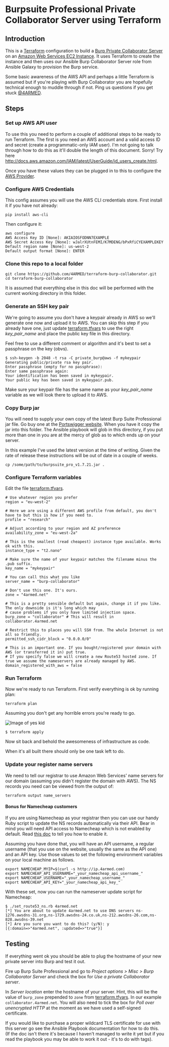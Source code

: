 # Burpsuite Professional Private Collaborator Server using Terraform

## Introduction

This is a [Terraform](https://terraform.io/) configuration to build a [Burp Private Collaborator Server](https://portswigger.net/burp/help/collaborator_deploying.html) on an [Amazon Web Services EC2 Instance](https://aws.amazon.com/). It uses Terraform to create the instance and then uses our Ansible Burp Collaborator Server role from Ansible Galaxy to provision the Burp service.

Some basic awareness of the AWS API and perhaps a little Terraform is assumed but if you're playing with Burp Collaborator you are hopefully technical enough to muddle through if not. Ping us questions if you get stuck [@4ARMED](https://twitter.com/4armed).

## Steps

### Set up AWS API user

To use this you need to perform a couple of additional steps to be ready to run Terraform. The first is you need an AWS account and a valid access ID and secret (create a programmatic-only IAM user). I'm not going to talk through how to do this as it'll double the length of this document. Sorry! Try here http://docs.aws.amazon.com/IAM/latest/UserGuide/id_users_create.html.

Once you have these values they can be plugged in to this to configure the [AWS Provider](https://www.terraform.io/docs/providers/aws/).

### Configure AWS Credentials

This config assumes you will use the AWS CLI credentials store. First install it if you have not already:

`pip install aws-cli`

Then configure it:

```
aws configure
AWS Access Key ID [None]: AKIAIOSFODNN7EXAMPLE
AWS Secret Access Key [None]: wJalrXUtnFEMI/K7MDENG/bPxRfiCYEXAMPLEKEY
Default region name [None]: us-west-2
Default output format [None]: ENTER
```

### Clone this repo to a local folder

```
git clone https://github.com/4ARMED/terraform-burp-collaborator.git
cd terraform-burp-collaborator
```

It is assumed that everything else in this doc will be performed with the current working directory in this folder.

### Generate an SSH key pair

We're going to assume you don't have a keypair already in AWS so we'll generate one now and upload it to AWS. You can skip this step if you already have one, just update [terraform.tfvars](terraform.tfvars) to use the right _key_pair_name_ and place the public key file in this directory.

Feel free to use a different comment or algorithm and it's best to set a passphrase on the key (obvs).

```
$ ssh-keygen -b 2048 -t rsa -C private_burp@aws -f mykeypair
Generating public/private rsa key pair.
Enter passphrase (empty for no passphrase):
Enter same passphrase again:
Your identification has been saved in mykeypair.
Your public key has been saved in mykeypair.pub.
```

Make sure your keypair file has the same name as your _key_pair_name_ variable as we will look there to upload it to AWS.

### Copy Burp jar

You will need to supply your own copy of the latest Burp Suite Professional jar file. Go buy one at the [Portswigger website](https://portswigger.net/burp/). When you have it copy the jar into this folder. The Ansible playbook will glob in this directory, if you put more than one in you are at the mercy of glob as to which ends up on your server.

In this example I've used the latest version at the time of writing. Given the rate of release these instructions will be out of date in a couple of weeks.

`cp /some/path/to/burpsuite_pro_v1.7.21.jar .`

### Configure Terraform variables

Edit the file [terraform.tfvars](terraform.tfvars).

```
# Use whatever region you prefer
region = "eu-west-2"

# Here we are using a different AWS profile from default, you don't have to but this is how if you need to.
profile = "research"

# Adjust according to your region and AZ preference
availability_zone = "eu-west-2a"

# This is the smallest (read cheapest) instance type available. Works ok with this.
instance_type = "t2.nano"

# Make sure the name of your keypair matches the filename minus the .pub suffix.
key_name = "mykeypair"

# You can call this what you like
server_name = "burp-collaborator"

# Don't use this one. It's ours.
zone = "4armed.net"

# This is a pretty sensible default but again, change it if you like. The only downside is it's long which may
# cause problems if you only have limited injection space.
burp_zone = "collaborator" # This will result in collaborator.4armed.net

# Restrict this to places you will SSH from. The whole Internet is not all so friendly.
permitted_ssh_cidr_block = "0.0.0.0/0"

# This is an important one. If you bought/registered your domain with AWS (or transferred it in) put true.
# If you specify false we will create a new Route53 hosted zone. If true we assume the nameservers are already managed by AWS.
domain_registered_with_aws = false
```

### Run Terraform

Now we're ready to run Terraform. First verify everything is ok by running plan:

`terraform plan`

Assuming you don't get any horrible errors you're ready to go.

![Image of yes kid](http://s2.quickmeme.com/img/ca/caeca14caf425c6de80bd94f29f63f0a1c5197fecabd50b1b1d916a79d9b8685.jpg)

`$ terraform apply`

Now sit back and behold the awesomeness of infrastructure as code.

When it's all built there should only be one task left to do.

### Update your register name servers

We need to tell our registrar to use Amazon Web Services' name servers for our domain (assuming you didn't register the domain with AWS). The NS records you need can be viewed from the output of:

`terraform output name_servers`

#### Bonus for Namecheap customers

If you are using Namecheap as your registrar then you can use our handy Ruby script to update the NS records automatically via their API. Bear in mind you will need API access to Namecheap which is not enabled by default. Read [this doc](https://www.namecheap.com/support/api/intro.aspx) to tell you how to enable it.

Assuming you have done that, you will have an API username, a regular username (that you use on the website, usually the same as the API one) and an API key. Use those values to set the following environment variables on your local machine as follows.

```
export NAMECHEAP_MYIP=$(curl -s http://ip.4armed.com)
export NAMECHEAP_API_USERNAME="_your_namecheap_api_username_"
export NAMECHEAP_USERNAME="_your_namecheap_username_"
export NAMECHEAP_API_KEY="_your_namecheap_api_key_"
```

With these set, now you can run the nameserver update script for Namecheap:

```
$ ./set_route53_ns.rb 4armed.net
[*] You are about to update 4armed.net to use DNS servers ns-1276.awsdns-31.org,ns-1729.awsdns-24.co.uk,ns-212.awsdns-26.com,ns-828.awsdns-39.net
[*] Are you sure you want to do this? (y/N): y
[{:domain=>"4armed.net", :updated=>"true"}]
```

## Testing

If everything went ok you should be able to plug the hostname of your new private server into Burp and test it out.

Fire up Burp Suite Professional and go to _Project options > Misc > Burp Collaborator Server_ and check the box for _Use a private Collaborator server_.

In _Server location_ enter the hostname of your server. Hint, this will be the value of `burp_zone` prepended to `zone` from [terraform.tfvars](terraform.tfvars). In our example `collaborator.4armed.net`. You will also need to tick the box for _Poll over unencrypted HTTP_ at the moment as we have used a self-signed certificate.

If you would like to purchase a proper wildcard TLS certificate for use with this server go see the Ansible Playbook documentation for how to do this. (If the doc isn't there it's because I haven't managed to write it yet but if you read the playbook you may be able to work it out - it's to do with tags).
